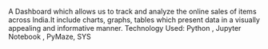 A Dashboard which allows us to track and analyze the online sales of items across India.It include charts, graphs, tables which present data in a visually appealing and informative
manner.
Technology Used: Python , Jupyter Notebook , PyMaze, SYS
